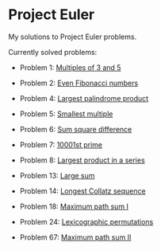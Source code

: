 # Project Euler
My solutions to Project Euler problems.

Currently solved problems:
  * Problem 1: [Multiples of 3 and 5](https://projecteuler.net/problem=1)
  * Problem 2: [Even Fibonacci numbers](https://projecteuler.net/problem=2)
  
  * Problem 4: [Largest palindrome product](https://projecteuler.net/problem=4)
  * Problem 5: [Smallest multiple](https://projecteuler.net/problem=5)
  * Problem 6: [Sum square difference](https://projecteuler.net/problem=6)
  * Problem 7: [10001st prime](https://projecteuler.net/problem=7)
  * Problem 8: [Largest product in a series](https://projecteuler.net/problem=8)
  
  * Problem 13: [Large sum](https://projecteuler.net/problem=13)
  * Problem 14: [Longest Collatz sequence](https://projecteuler.net/problem=14)

  * Problem 18: [Maximum path sum I](https://projecteuler.net/problem=18)
  
  * Problem 24: [Lexicographic permutations](https://projecteuler.net/problem=24)

  * Problem 67: [Maximum path sum II](https://projecteuler.net/problem=67)
